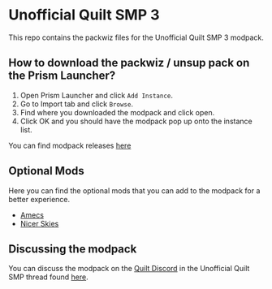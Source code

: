 # Unofficial Quilt SMP 3

This repo contains the packwiz files for the Unofficial Quilt SMP 3 modpack.

## How to download the packwiz / unsup pack on the Prism Launcher?

1. Open Prism Launcher and click `Add Instance`.
2. Go to Import tab and click `Browse`.
3. Find where you downloaded the modpack and click open.
4. Click OK and you should have the modpack pop up onto the instance list.

You can find modpack releases [here]([https://cdn.discordapp.com/attachments/1148057850204127337/1155437477419548713/Unoffical-Quilt-SMP.zip](https://github.com/woodiertexas/unofficial-quilt-smp-the-3rd/releases))

## Optional Mods

Here you can find the optional mods that you can add to the modpack for a better experience.

- [Amecs](https://modrinth.com/mod/amecs)
- [Nicer Skies](https://modrinth.com/mod/nicer-skies)

## Discussing the modpack

You can discuss the modpack on the [Quilt Discord](https://discord.quiltmc.org/) in the Unofficial Quilt SMP thread found [here](https://discord.com/channels/817576132726620200/1148057850204127337).
